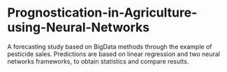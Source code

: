 # Prognostication-in-Agriculture-using-Neural-Networks
A forecasting study based on BigData methods through the example of pesticide sales. Predictions are based on linear regression and two neural networks frameworks, to obtain statistics and compare results.
